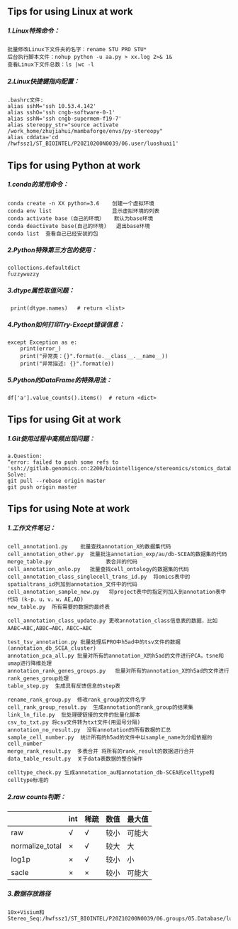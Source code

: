 ## Tips for using Linux at work

##### 1.Linux特殊命令：

```
批量修改Linux下文件夹的名字：rename STU PRO STU*
后台执行脚本文件：nohup python -u aa.py > xx.log 2>& 1&
查看Linux下文件总数：ls |wc -l
```

##### 2.Linux快捷键指向配置：

```
.bashrc文件:
alias sshM='ssh 10.53.4.142'
alias sshO='ssh cngb-software-0-1'
alias sshN='ssh cngb-supermem-f19-7'
alias stereopy_str="source activate /work_home/zhujiahui/mambaforge/envs/py-stereopy"
alias cddata='cd /hwfssz1/ST_BIOINTEL/P20Z10200N0039/06.user/luoshuai1'
```

## Tips for using Python at work

##### 1.conda的常用命令：

```
conda create -n XX python=3.6    创建一个虚拟环境
conda env list                   显示虚拟环境的列表
conda activate base（自己的环境）   默认为base环境
conda deactivate base(自己的环境)   退出base环境
conda list  查看自己已经安装的包
```

##### 2.Python特殊第三方包的使用：

```
collections.defaultdict
fuzzywuzzy
```

##### 3.dtype属性取值问题：

```
 print(dtype.names)   # return <list>
```

##### 4.Python如何打印Try-Except错误信息：

```
except Exception as e:
    print(error_)
    print("异常类：{}".format(e.__class__.__name__))
    print("异常描述: {}".format(e))
```

##### 5.Python的DataFrame的特殊用法：

```
df['a'].value_counts().items()  # return <dict>
```

## Tips for using Git at work

##### 1.Git使用过程中高频出现问题：

```
a.Question:
“error: failed to push some refs to 'ssh://gitlab.genomics.cn:2200/biointelligence/stereomics/stomics_database_script.git”
Solve:
git pull --rebase origin master
git push origin master
```

## Tips for using Note at work

##### 1.工作文件笔记：

```
cell_annotation1.py    批量查找annotation_X的数据集代码
cell_annotation_other.py  批量批注annotation_exp/au/db-SCEA的数据集的代码
merge_table.py                 表合并的代码
cell_annotation_onlo.py   批量查找cell_ontology的数据集的代码
cell_annotation_class_singlecell_trans_id.py  将omics表中的spatialtrans_id列加到annotation_文件中的代码
cell_annotation_sample_new.py   将project表中的指定列加入到annotation表中代码 (k-p，u，v，w，AE,AD)
new_table.py  所有需要的数据的最终表

cell_annotation_class_update.py 更改annotation_class信息表的数据，比如AABC→ABC,ABBC→ABC，ABCC→ABC

test_tsv_annotation.py 批量处理后PRO中h5ad中的tsv文件的数据 (annotation_db_SCEA_cluster)
annotation_pca_all.py 批量对所有的annotation_X的h5ad的文件进行PCA，tsne和umap进行降维处理
annotation_rank_genes_groups.py   批量对所有的annotation_X的h5ad的文件进行rank_genes_group处理
table_step.py  生成具有反馈信息的step表

rename_rank_group.py  修改rank_group的文件名字
cell_rank_group_result.py  生成annotation的rank_group的结果集
link_ln_file.py  批处理硬链接的文件的批量化脚本
csv_to_txt.py 将csv文件转为txt文件(用逗号分隔)
annotation_no_result.py  没有annotation的所有数据的汇总
sample_cell_number.py  统计所有的h5ad的文件中以sample_name为分组依据的cell_number
merge_rank_result.py  多表合并 将所有的rank_result的数据进行合并
data_table_result.py  关于data表数据的整合操作

celltype_check.py 生成annotation_au和annotation_db-SCEA的celltype和celltype标准的
```

##### 2.raw counts判断：

|                 | int  | 稀疏 | 数值 | 最大值 |
| --------------- | ---- | ---- | ---- | ------ |
| raw             | √    | √    | 较小 | 可能大 |
| normalize_total | ×    | √    | 较大 | 大     |
| log1p           | ×    | √    | 较小 | 小     |
| sacle           | ×    | ×    | 较小 | 可能大 |

##### 3.数据存放路径

```
10x+Visium和Stereo_Seq:/hwfssz1/ST_BIOINTEL/P20Z10200N0039/06.groups/05.Database/luoshuai1/mark_file
```